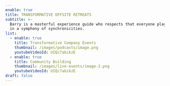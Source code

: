 ```yaml
---
enable: true
title: TRANSFORMATIVE OFFSITE RETREATS
subtitle: >-
  Barry is a masterful experience guide who respects that everyone plays a part
  in a symphony of synchronicities. 
list:
  - enable: true
    title: Transformative Company Events
    thumbnail: /images/podcasts/image.png
    youtubeVideoId: UIQc7abikzE
  - enable: true
    title: Community Building
    thumbnail: /images/live-events/image-2.png
    youtubeVideoId: UIQc7abikzE
draft: false
---
```

